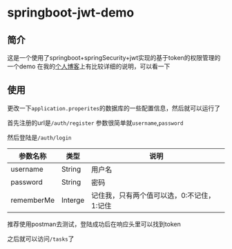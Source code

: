 # springboot-jwt-demo

## 简介
这是一个使用了springboot+springSecurity+jwt实现的基于token的权限管理的一个demo
在我的[个人博客](https://echisan.cn/article/16)上有比较详细的说明，可以看一下

## 使用
更改一下`application.properites`的数据库的一些配置信息，然后就可以运行了

首先注册的url是`/auth/register`
参数很简单就`username`,`password`

然后登陆是`/auth/login`

参数名称 | 类型 | 说明
------- | ---- | ----
username | String | 用户名
password | String | 密码
rememberMe | Interge | 记住我，只有两个值可以选，0:不记住，1:记住

推荐使用postman去测试，登陆成功后在响应头里可以找到token

之后就可以访问`/tasks`了
